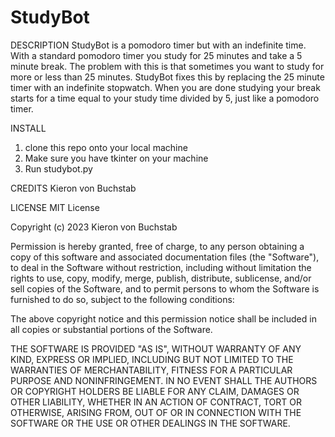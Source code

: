 # StudyBot

DESCRIPTION
StudyBot is a pomodoro timer but with an indefinite time. With a standard pomodoro timer you study for 25 minutes and take a 5 minute break. The problem with this is that sometimes you want to study for more or less than 25 minutes. StudyBot fixes this by replacing the 25 minute timer with an indefinite stopwatch. When you are done studying your break starts for a time equal to your study time divided by 5, just like a pomodoro timer.

INSTALL
1. clone this repo onto your local machine
2. Make sure you have tkinter on your machine
3. Run studybot.py

CREDITS
Kieron von Buchstab

LICENSE
MIT License

Copyright (c) 2023 Kieron von Buchstab

Permission is hereby granted, free of charge, to any person obtaining a copy
of this software and associated documentation files (the "Software"), to deal
in the Software without restriction, including without limitation the rights
to use, copy, modify, merge, publish, distribute, sublicense, and/or sell
copies of the Software, and to permit persons to whom the Software is
furnished to do so, subject to the following conditions:

The above copyright notice and this permission notice shall be included in all
copies or substantial portions of the Software.

THE SOFTWARE IS PROVIDED "AS IS", WITHOUT WARRANTY OF ANY KIND, EXPRESS OR
IMPLIED, INCLUDING BUT NOT LIMITED TO THE WARRANTIES OF MERCHANTABILITY,
FITNESS FOR A PARTICULAR PURPOSE AND NONINFRINGEMENT. IN NO EVENT SHALL THE
AUTHORS OR COPYRIGHT HOLDERS BE LIABLE FOR ANY CLAIM, DAMAGES OR OTHER
LIABILITY, WHETHER IN AN ACTION OF CONTRACT, TORT OR OTHERWISE, ARISING FROM,
OUT OF OR IN CONNECTION WITH THE SOFTWARE OR THE USE OR OTHER DEALINGS IN THE
SOFTWARE.
